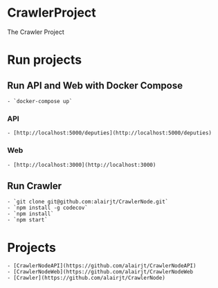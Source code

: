# CrawlerProject
The Crawler Project

# Run projects

## Run API and Web with Docker Compose 
    - `docker-compose up`

### API
    - [http://localhost:5000/deputies](http://localhost:5000/deputies)

### Web
    - [http://localhost:3000](http://localhost:3000)

## Run Crawler
    - `git clone git@github.com:alairjt/CrawlerNode.git`
    - `npm install -g codecov`
    - `npm install`
    - `npm start`

# Projects
    - [CrawlerNodeAPI](https://github.com/alairjt/CrawlerNodeAPI)
    - [CrawlerNodeWeb](https://github.com/alairjt/CrawlerNodeWeb
    - [Crawler](https://github.com/alairjt/CrawlerNode)